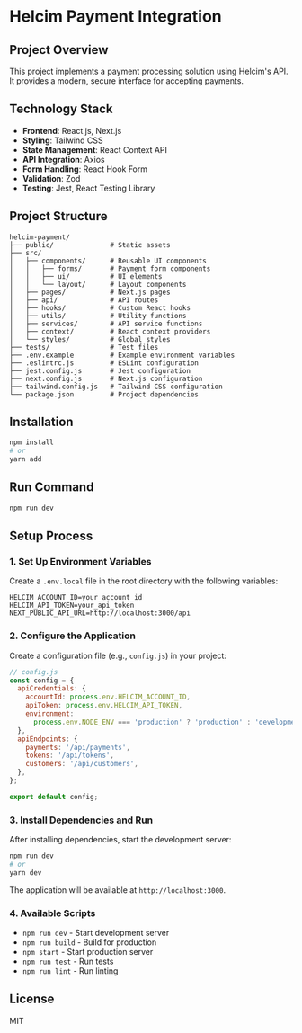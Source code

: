 # Helcim Payment Integration

## Project Overview

This project implements a payment processing solution using Helcim's API. It provides a modern, secure interface for accepting payments.

## Technology Stack

- **Frontend**: React.js, Next.js
- **Styling**: Tailwind CSS
- **State Management**: React Context API
- **API Integration**: Axios
- **Form Handling**: React Hook Form
- **Validation**: Zod
- **Testing**: Jest, React Testing Library

## Project Structure

```
helcim-payment/
├── public/              # Static assets
├── src/
│   ├── components/      # Reusable UI components
│   │   ├── forms/       # Payment form components
│   │   ├── ui/          # UI elements
│   │   └── layout/      # Layout components
│   ├── pages/           # Next.js pages
│   ├── api/             # API routes
│   ├── hooks/           # Custom React hooks
│   ├── utils/           # Utility functions
│   ├── services/        # API service functions
│   ├── context/         # React context providers
│   └── styles/          # Global styles
├── tests/               # Test files
├── .env.example         # Example environment variables
├── .eslintrc.js         # ESLint configuration
├── jest.config.js       # Jest configuration
├── next.config.js       # Next.js configuration
├── tailwind.config.js   # Tailwind CSS configuration
└── package.json         # Project dependencies
```

## Installation

```bash
npm install
# or
yarn add
```

## Run Command

```bash
npm run dev
```

## Setup Process

### 1. Set Up Environment Variables

Create a `.env.local` file in the root directory with the following variables:

```
HELCIM_ACCOUNT_ID=your_account_id
HELCIM_API_TOKEN=your_api_token
NEXT_PUBLIC_API_URL=http://localhost:3000/api
```

### 2. Configure the Application

Create a configuration file (e.g., `config.js`) in your project:

```javascript
// config.js
const config = {
  apiCredentials: {
    accountId: process.env.HELCIM_ACCOUNT_ID,
    apiToken: process.env.HELCIM_API_TOKEN,
    environment:
      process.env.NODE_ENV === 'production' ? 'production' : 'development',
  },
  apiEndpoints: {
    payments: '/api/payments',
    tokens: '/api/tokens',
    customers: '/api/customers',
  },
};

export default config;
```

### 3. Install Dependencies and Run

After installing dependencies, start the development server:

```bash
npm run dev
# or
yarn dev
```

The application will be available at `http://localhost:3000`.

### 4. Available Scripts

- `npm run dev` - Start development server
- `npm run build` - Build for production
- `npm start` - Start production server
- `npm run test` - Run tests
- `npm run lint` - Run linting

## License

MIT
